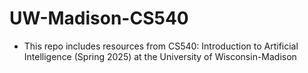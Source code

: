 # UW-Madison-CS540
- This repo includes resources from CS540: Introduction to Artificial Intelligence (Spring 2025) at the University of Wisconsin-Madison
